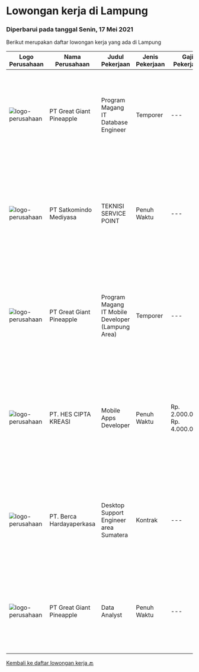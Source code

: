 
  # Lowongan kerja di Lampung

  ### Diperbarui pada tanggal Senin, 17 Mei 2021

  Berikut merupakan daftar lowongan kerja yang ada di Lampung

  |Logo Perusahaan | Nama Perusahaan | Judul Pekerjaan | Jenis Pekerjaan | Gaji Pekerjaan | Lokasi | Deskripsi | Tanggal diunggah | Pranala |
  | -------------- | --------------- | --------------- | --------- | --------- | -------------- | ------- | ----------- | ----------- |
  |![logo-perusahaan](https://image-service-cdn.seek.com.au/a9cfbe111d354fb1258d78b83041fd927add45ba/ee4dce1061f3f616224767ad58cb2fc751b8d2dc)|PT Great Giant Pineapple|Program Magang IT Database Engineer|Temporer|---|Lampung|Requirement: Knowledgeable in SQL Server Analysis, SQL Server Integration, SQL Server Reporting, and SQL Server Configuration Knowledgeable with SAP...|Rabu, 12 Mei 2021|https://www.jobstreet.co.id/id/job/program-magang-it-database-engineer-3522366?token=0~d2d35e29-7711-49ca-b687-f17097cc320b&sectionRank=1&jobId=jobstreet-id-job-3522366|
|![logo-perusahaan](https://image-service-cdn.seek.com.au/dfc8d2d9ebab8167b33da819549bcb5c21800e2b/ee4dce1061f3f616224767ad58cb2fc751b8d2dc)|PT Satkomindo Mediyasa|TEKNISI SERVICE POINT|Penuh Waktu|---|Bandar Lampung|Kualifikasi : Usia minimal 18 tahun, maksimal 35 tahun Pendidikan min SMK Teknik Komputer Jaringan, Telekomunikasi Jurusan Transmisi Radio Memiliki...|Senin, 10 Mei 2021|https://www.jobstreet.co.id/id/job/teknisi-service-point-3528375?token=0~d2d35e29-7711-49ca-b687-f17097cc320b&sectionRank=2&jobId=jobstreet-id-job-3528375|
|![logo-perusahaan](https://image-service-cdn.seek.com.au/a9cfbe111d354fb1258d78b83041fd927add45ba/ee4dce1061f3f616224767ad58cb2fc751b8d2dc)|PT Great Giant Pineapple|Program Magang IT Mobile Developer (Lampung Area)|Temporer|---|Lampung|Role and Responsibility : Perform software development tasks and assist in the design and architecture of software applications individually or as a...|Kamis, 13 Mei 2021|https://www.jobstreet.co.id/id/job/program-magang-it-mobile-developer-lampung-area-3523794?token=0~d2d35e29-7711-49ca-b687-f17097cc320b&sectionRank=3&jobId=jobstreet-id-job-3523794|
|![logo-perusahaan](https://us.123rf.com/450wm/pavelstasevich/pavelstasevich1811/pavelstasevich181101027/112815900-stock-vector-no-image-available-icon-flat-vector.jpg?ver=6)|PT. HES CIPTA KREASI|Mobile Apps Developer|Penuh Waktu|Rp. 2.000.000-Rp. 4.000.000|Bandar Lampung|Dibutuhkan Mobile Apps Developer (Junior) dengan kriteria sebagai berikut: Mampu membuat aplikasi android &amp; iOS Mampu maintenance &amp;...|Rabu, 05 Mei 2021|https://www.jobstreet.co.id/id/job/mobile-apps-developer-3525262?token=0~d2d35e29-7711-49ca-b687-f17097cc320b&sectionRank=4&jobId=jobstreet-id-job-3525262|
|![logo-perusahaan](https://image-service-cdn.seek.com.au/0c900ac2b5b1a2cf9bee651ce5d069e68ff14c92/ee4dce1061f3f616224767ad58cb2fc751b8d2dc)|PT. Berca Hardayaperkasa|Desktop Support Engineer area Sumatera|Kontrak|---|Lampung|Delivery the implementation and provide PC, Printer, and Networking. Analyze and diagnose technical issues and give fast problem resolution Technical...|Jumat, 30 April 2021|https://www.jobstreet.co.id/id/job/desktop-support-engineer-area-sumatera-3520871?token=0~d2d35e29-7711-49ca-b687-f17097cc320b&sectionRank=5&jobId=jobstreet-id-job-3520871|
|![logo-perusahaan](https://image-service-cdn.seek.com.au/a9cfbe111d354fb1258d78b83041fd927add45ba/ee4dce1061f3f616224767ad58cb2fc751b8d2dc)|PT Great Giant Pineapple|Data Analyst|Penuh Waktu|---|Lampung|Requirement Excellent data analysis skills, with the ability to pull from many different data sources and provide insights on that dataMinimum 2+...|Jumat, 23 April 2021|https://www.jobstreet.co.id/id/job/data-analyst-3515282?token=0~d2d35e29-7711-49ca-b687-f17097cc320b&sectionRank=6&jobId=jobstreet-id-job-3515282|


  [Kembali ke daftar lowongan kerja 🔙](../README.md#daftar-lowongan-kerja)
  